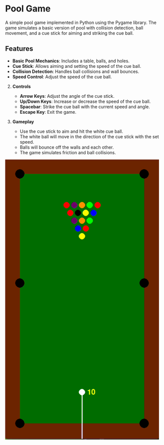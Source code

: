 # Pool Game

A simple pool game implemented in Python using the Pygame library. The game simulates a basic version of pool with collision detection, ball movement, and a cue stick for aiming and striking the cue ball.

## Features

- **Basic Pool Mechanics**: Includes a table, balls, and holes.
- **Cue Stick**: Allows aiming and setting the speed of the cue ball.
- **Collision Detection**: Handles ball collisions and wall bounces.
- **Speed Control**: Adjust the speed of the cue ball.


2. **Controls**

   - **Arrow Keys**: Adjust the angle of the cue stick.
   - **Up/Down Keys**: Increase or decrease the speed of the cue ball.
   - **Spacebar**: Strike the cue ball with the current speed and angle.
   - **Escape Key**: Exit the game.

3. **Gameplay**

   - Use the cue stick to aim and hit the white cue ball.
   - The white ball will move in the direction of the cue stick with the set speed.
   - Balls will bounce off the walls and each other.
   - The game simulates friction and ball collisions.

![Pool](image.gif)
